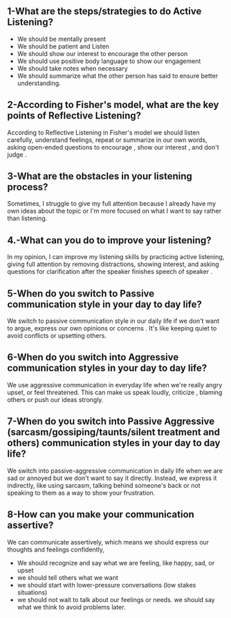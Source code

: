 ## 1-What are the steps/strategies to do Active Listening?

- We should be mentally present 
- We should be patient and Listen
- We should show our interest to encourage the other person
-  We should use positive body language to show our engagement
- We  should take notes when necessary
- We should summarize what the other person has said to ensure better understanding.

## 2-According to Fisher's model, what are the key points of Reflective Listening? 

According to Reflective Listening in Fisher's model  we should listen carefully, understand feelings, repeat or summarize in our own words, asking open-ended questions to encourage , show our interest  , and don't judge .

## 3-What are the obstacles in your listening process?

Sometimes, I struggle to give my full attention because I already have my own ideas about the topic or I'm more focused on what I want to say rather than listening. 

## 4.-What can you do to improve your listening?

In my opinion, I can improve my listening skills by practicing active listening, giving full attention by removing distractions, showing interest, and asking questions for clarification after the speaker finishes speech of speaker .

## 5-When do you switch to Passive communication style in your day to day life?

We switch to passive communication style in our daily life if we don't want to argue, express our own opinions or concerns . It's like keeping quiet to avoid conflicts or upsetting others.

## 6-When do you switch into Aggressive communication styles in your day to day life?

 
We use aggressive communication in everyday life when we're really angry upset, or feel threatened. This can make us speak loudly, criticize ,  blaming others  or push our ideas strongly.

## 7-When do you switch into Passive Aggressive (sarcasm/gossiping/taunts/silent treatment and others) communication styles in your day to day life?

We switch into passive-aggressive communication in daily life when we are sad or annoyed but  we don't want to say it directly. Instead, we  express it indirectly, like using sarcasm, talking behind someone's back  or not speaking to them as a way to show your frustration.

## 8-How can you make your communication assertive?

We can  communicate assertively, which means we should  express our thoughts and feelings confidently,

- We should recognize and say what we are  feeling, like happy, sad, or upset
- we should tell others what we want 
- we should start with  lower-pressure conversations (low stakes situations)
- we should not wait to talk about our feelings or needs. we should  say what we think to avoid problems later. 
